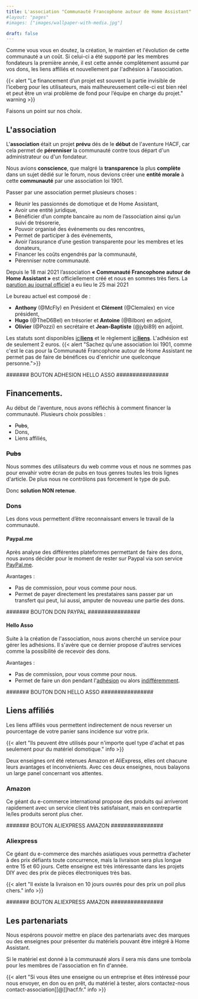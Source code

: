 ```yaml
---
title: L'association "Communauté Francophone autour de Home Assistant"
#layout: "pages"
#images: ["images/wallpaper-with-media.jpg"]

draft: false
---
```

Comme vous vous en doutez, la création, le maintien et l'évolution de cette communauté a un coût. Si celui-ci a été supporté par les membres fondateurs la première année, il est cette année complètement assumé par vos dons, les liens affiliés et nouvellement par l'adhésion à l'association.

{{< alert "Le financement d’un projet est souvent la partie invisible de l’iceberg pour les utilisateurs, mais malheureusement celle-ci est bien réel et peut être un vrai problème de fond pour l’équipe en charge du projet." warning >}}


Faisons un point sur nos choix.

## L'association

L'**association** était un projet **prévu** dés de le **début** de l'aventure HACF, car cela permet de **pérenniser** la communauté contre tous départ d'un administrateur ou d'un fondateur.

Nous avions **conscience**, que malgré la **transparence** la plus **complète** dans un sujet dédié sur le forum, nous devions créer une **entité morale** à cette **communauté** par une association loi 1901.

Passer par une association permet plusieurs choses :
* Réunir les passionnés de domotique et de Home Assistant,
* Avoir une entité juridique,
* Bénéficier d’un compte bancaire au nom de l’association ainsi qu’un suivi de trésorerie,
* Pouvoir organisé des événements ou des rencontres,
* Permet de participer à des événements,
* Avoir l’assurance d’une gestion transparente pour les membres et les donateurs,
* Financer les coûts engendrés par la communauté,
* Pérenniser notre communauté.
  
Depuis le 18 mai 2021 l’association **« Communauté Francophone autour de Home Assistant »** est officiellement créé et nous en sommes très fiers. La [parution au journal officiel](https://www.journal-officiel.gouv.fr/associations/detail-annonce/associations_b/20210021/421) a eu lieu le 25 mai 2021

Le bureau actuel est composé de :
* **Anthony** (@McFly) en Président et **Clément** (@Clemalex) en vice président,
* **Hugo** (@TheD6Bel) en trésorier et **Antoine** (@Bilbon) en adjoint,
* **Olivier** (@Pozzi) en secrétaire et **Jean-Baptiste** (@jybi89) en adjoint.

Les statuts sont disponibles [ici**liens**]() et le règlement [ici**liens**](). L'adhésion est de seulement 2 euros.
{{< alert "Sachez qu'une association loi 1901, comme c'est le cas pour la Communauté Francophone autour de Home Assistant ne permet pas de faire de bénéfices ou d'enrichir une quelconque personne.">}}

####### BOUTON ADHESION HELLO ASSO ################

## Financements.
Au début de l'aventure, nous avons réfléchis à comment financer la communauté.
Plusieurs choix possibles :
* ~~Pubs~~,
* Dons,
* Liens affiliés,

### ~~Pubs~~
Nous sommes des utilisateurs du web comme vous et nous ne sommes pas pour envahir votre écran de pubs en tous genres toutes les trois lignes d'article. De plus nous ne contrôlons pas forcement le type de pub. 

Donc **solution NON retenue**.

### Dons
Les dons vous permettent d’être reconnaissant envers le travail de la communauté.

#### Paypal.me
Après analyse des différentes plateformes permettant de faire des dons, nous avons décider pour le moment de rester sur Paypal via son service [PayPal.me](https://www.paypal.com/paypalme/hacffr). 

Avantages :
* Pas de commission, pour vous comme pour nous.
* Permet de payer directement les prestataires sans passer par un transfert qui peut, lui aussi, amputer de nouveau une partie des dons.

####### BOUTON DON PAYPAL ################

#### Hello Asso
Suite à la création de l'association, nous avons cherché un service pour gérer les adhésions.
Il s'avère que ce dernier propose d'autres services comme la possibilité de recevoir des dons.

Avantages :
* Pas de commission, pour vous comme pour nous.
* Permet de faire un don pendant l'[adhésion](https://www.helloasso.com/associations/hacf-communaute-francophone-autour-de-home-assista/adhesions/membres-actifs) ou alors [indifféremment](https://www.helloasso.com/associations/hacf-communaute-francophone-autour-de-home-assista/formulaires/1/widget).

####### BOUTON DON HELLO ASSO ################

## Liens affiliés
Les liens affiliés vous permettent indirectement de nous reverser un pourcentage de votre panier sans incidence sur votre prix.

{{< alert "Ils peuvent être utilisés pour n'importe quel type d'achat et pas seulement pour du matériel domotique." info >}} 

Deux enseignes ont été retenues Amazon et AliExpress, elles ont chacune leurs avantages et inconvénients. Avec ces deux enseignes, nous balayons un large panel concernant vos attentes.

### Amazon
Ce géant du e-commerce international propose des produits qui arriveront rapidement avec un service client très satisfaisant, mais en contrepartie le/les produits seront plus cher.

####### BOUTON ALIEXPRESS AMAZON ################

### Aliexpress
Ce géant du e-commerce des marchés asiatiques vous permettra d’acheter à des prix défiants toute concurrence, mais la livraison sera plus longue entre 15 et 60 jours. 
Cette enseigne est très intéressante dans les projets DIY avec des prix de pièces électroniques très bas.

{{< alert "Il existe la livraison en 10 jours ouvrés pour des prix un poil plus chers." info >}}

####### BOUTON ALIEXPRESS AMAZON ################

## Les partenariats
Nous espérons pouvoir mettre en place des partenariats avec des marques ou des enseignes pour présenter du matériels pouvant être intégré à Home Assistant.

Si le matériel est donné à la communauté alors il sera mis dans une tombola pour les membres de l'association en fin d'année.

{{< alert "Si vous êtes une enseigne ou un entreprise et êtes intéressé pour nous envoyer, en don ou en prêt, du matériel à tester, alors contactez-nous contact-association[[@]]hacf.fr." info >}}
